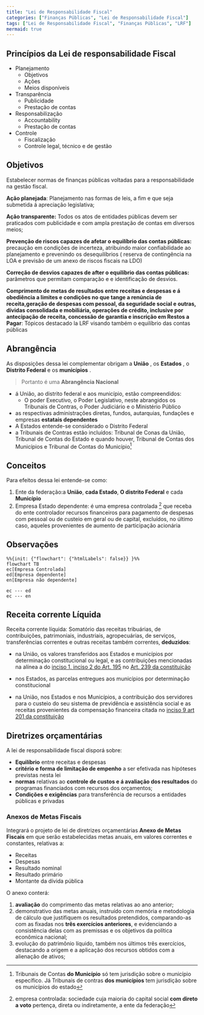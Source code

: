 ```yaml
---
title: "Lei de Responsabilidade Fiscal"
categories: ["Finanças Públicas", "Lei de Responsabilidade Fiscal"]
tags: ["Lei de Responsabilidade Fiscal", "Finanças Públicas", "LRF"]
mermaid: true
---
```


## Princípios da Lei de responsabilidade Fiscal

- Planejamento
  - Objetivos
  - Ações
  - Meios disponíveis
- Transparência
  - Publicidade
  - Prestação de contas
- Responsabilização
  - Accountability
  - Prestação de contas
- Controle
  - Fiscalização
  - Controle legal, técnico e de gestão

## Objetivos

Estabelecer normas de finanças públicas voltadas para a responsabilidade na gestão fiscal.

**Ação planejada**: Planejamento nas formas de leis, a fim e que seja submetida á apreciação legislativa;

**Ação transparente:** Todos os atos de entidades públicas devem ser praticados com publicidade e com ampla prestação de contas em diversos meios;

**Prevenção de riscos capazes de afetar o equilíbrio das contas públicas:** precaução em condições de incerteza, atribuindo maior confiabilidade ao planejamento e prevenindo
os desequilíbrios ( reserva de contingência na LOA e previsão de um anexo de riscos fiscais na LDO)

**Correção de desvios capazes de after o equilíbrio das contas públicas:** parâmetros que permitam comparação e e identificação de desvios.

**Comprimento de metas de resultados entre receitas e despesas e á obediência a limites e condições no que tange a renúncia de receita,geração de despesas com pessoal,
da seguridade social e outras, dívidas consolidada e mobiliária, operações de crédito, inclusive por antecipação de receita, concessão de garantia e inscrição em Restos
a Pagar**: Tópicos destacado la LRF visando também o equilíbrio das contas públicas

## Abrangência

As disposições dessa lei complementar obrigam a **União** , os **Estados** , o **Distrito Federal** e os **municípios** .

<!-- > [!INFO] -->

> Portanto é uma **Abrangência Nacional**

- á União, ao distrito federal e aos município, estão compreendidos:
  - O poder Executivo, o Poder Legislativo, neste abrangidos os Tribunais de Contras, o Poder Judiciário e o Ministério Público
- as respectivas administrações diretas, fundos, autarquias, fundações e empresas **estatais dependentes**
- A Estados entende-se considerado o Distrito Federal
- a Tribunais de Contras estão incluídos: Tribunal de Conas da União, Tribunal de Contas do Estado e quando houver, Tribunal de Contas dos Municípios e
  Tribunal de Contas do Município[^TCM-e-TCMs]

## Conceitos

Para efeitos dessa lei entende-se como:

1. Ente da federação:a **União**, **cada Estado**, **O distrito Federal** e cada **Município**
2. Empresa Estado dependente: é uma empresa controlada [^Empresa-controlada] que receba do ente controlador recursos financeiros para pagamento de despesas com pessoal ou de custeio
   em geral ou de capital, excluídos, no último caso, aqueles provenientes de aumento de participação acionária

## Observações

[^TCM-e-TCMs]: Tribunais de Contas **do Município** só tem jurisdição sobre o município específico. Já Tribunais de contras **dos municípios** tem jurisdição sobre os municípios do estado

[^Empresa-controlada]: empresa controlada: sociedade cuja maioria do capital social **com direto a voto** pertença, direta ou indiretamente, a ente da federação

```mermaid
%%{init: {"flowchart": {"htmlLabels": false}} }%%
flowchart TB
ec[Empresa Controlada]
ed[Empresa dependente]
en[Empresa não dependente]

ec --- ed
ec --- en
```

## Receita corrente Líquida

Receita corrente líquida: Somatório das receitas tribuárias, de contribuições, patrimoniais, industriais, agropecuárias, de serviços, transferências correntes e outras receitas
também correntes, **deduzidos**:

- na União, os valores transferidos aos Estados e municípios por determinação constitucional ou legal, e as contribuições mencionadas na alínea a do
  [inciso 1, inciso 2 do Art. 195][art 195] no [Art. 239 da constituição][art 236]

- nos Estados, as parcelas entregues aos municípios por determinação constitucional

- na União, nos Estados e nos Municípios, a contribuição dos servidores para o custeio do seu sistema de previdência e assistência social e as receitas provenientes da compensação
  financeira citada no [inciso 9 art 201 da constituição][art 201]

[art 201]: www.planalto.gov.br/ccivil_03/constituicao/Constituicao.htm#art201.0
[art 236]: https://www.planalto.gov.br/ccivil_03/constituicao/Constituicao.htm#art239.0
[art 195]: https://www.planalto.gov.br/ccivil_03/constituicao/Constituicao.htm#art195

## Diretrizes orçamentárias

A lei de responsabilidade fiscal disporá sobre:

- **Equilíbrio** entre receitas e despesas
- **critério e forma de limitação de empenho** a ser efetivada nas hipóteses previstas nesta lei
- **normas** relativas ao **controle de custos e á avaliação dos resultados** do programas financiados com recursos dos orçamentos;
- **Condições e exigências** para transferência de recursos a entidades públicas e privadas

### Anexos de Metas Fiscais

Integrará o projeto de lei de diretrizes orçamentárias **Anexo de Metas Fiscais** em que serão estabelecidas metas anuais, em valores correntes e constantes,
relativas a:

- Receitas
- Despesas
- Resultado nominal
- Resultado primário
- Montante da dívida pública

O anexo conterá:

1. **avaliação** do comprimento das metas relativas ao ano anterior;
2. demonstrativo das metas anuais, instruído com memória e metodologia de cálculo que justifiquem os resultados pretendidos, comparando-as com as fixadas nos
   **três exercícios anteriores**, e evidenciando a consistência delas com as premissas e os objetivos da política econômica nacional;
3. evolução do patrimônio líquido, também nos últimos três exercícios, destacando a origem e a aplicação dos recursos obtidos com a alienação de ativos;
